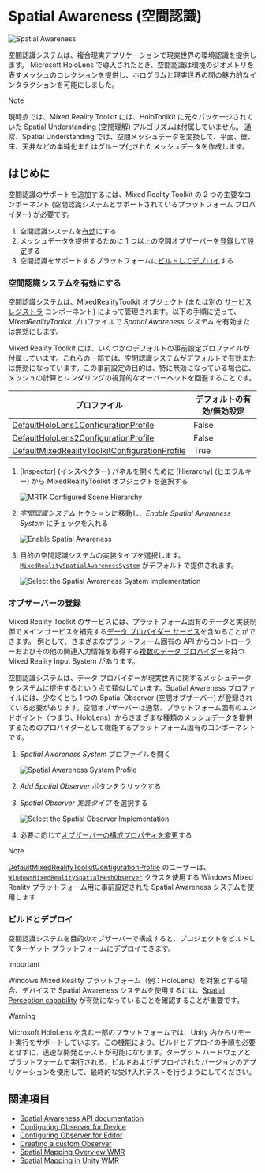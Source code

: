 # Spatial Awareness (空間認識)

![Spatial Awareness](../../Documentation/Images/SpatialAwareness/MRTK_SpatialAwareness_Main.png)

空間認識システムは、複合現実アプリケーションで現実世界の環境認識を提供します。 Microsoft HoloLens で導入されたとき、空間認識は環境のジオメトリを表すメッシュのコレクションを提供し、ホログラムと現実世界の間の魅力的なインタラクションを可能にしました。

> [!NOTE]
> 現時点では、Mixed Reality Toolkit には、HoloToolkit に元々パッケージされていた Spatial Understanding (空間理解) アルゴリズムは付属していません。 通常、Spatial Understanding では、空間メッシュデータを変換して、平面、壁、床、天井などの単純化またはグループ化されたメッシュデータを作成します。

## はじめに

空間認識のサポートを追加するには、Mixed Reality Toolkit の 2 つの主要なコンポーネント (空間認識システムとサポートされているプラットフォーム プロバイダー) が必要です。

1. 空間認識システムを[有効](#空間認識システムを有効にする)にする
2. メッシュデータを提供するために 1 つ以上の空間オブザーバーを[登録](#オブザーバーの登録)して[設定](ConfiguringSpatialAwarenessMeshObserver.md)する
3. 空間認識をサポートするプラットフォームに[ビルドしてデプロイ](#ビルドとデプロイ)する

### 空間認識システムを有効にする

空間認識システムは、MixedRealityToolkit オブジェクト (または別の [サービス レジストラ](xref:Microsoft.MixedReality.Toolkit.IMixedRealityServiceRegistrar) コンポーネント) によって管理されます。以下の手順に従って、*MixedRealityToolkit* プロファイルで *Spatial Awareness システム* を有効または無効にします。

Mixed Reality Toolkit には、いくつかのデフォルトの事前設定プロファイルが付属しています。これらの一部では、空間認識システムがデフォルトで有効または無効になっています。この事前設定の目的は、特に無効になっている場合に、メッシュの計算とレンダリングの視覚的なオーバーヘッドを回避することです。

| プロファイル | デフォルトの有効/無効設定 |
| --- | --- |
| [DefaultHoloLens1ConfigurationProfile](https://github.com/microsoft/MixedRealityToolkit-Unity/blob/mrtk_development/Assets/MixedRealityToolkit.SDK/Profiles/HoloLens1/DefaultHoloLens1ConfigurationProfile.asset) | False |
| [DefaultHoloLens2ConfigurationProfile](https://github.com/microsoft/MixedRealityToolkit-Unity/blob/mrtk_development/Assets/MixedRealityToolkit.SDK/Profiles/HoloLens2/DefaultHoloLens2ConfigurationProfile.asset) | False |
| [DefaultMixedRealityToolkitConfigurationProfile](https://github.com/microsoft/MixedRealityToolkit-Unity/blob/mrtk_development/Assets/MixedRealityToolkit.SDK/Profiles/DefaultMixedRealityToolkitConfigurationProfile.asset) | True |

1. [Inspector] (インスペクター) パネルを開くために [Hierarchy] (ヒエラルキー) から MixedRealityToolkit オブジェクトを選択する

    ![MRTK Configured Scene Hierarchy](../../Documentation/Images/MRTK_ConfiguredHierarchy.png)

1. *空間認識システム* セクションに移動し、*Enable Spatial Awareness System* にチェックを入れる

    ![Enable Spatial Awareness](../../Documentation/Images/SpatialAwareness/MRTKConfig_SpatialAwareness.png)

1. 目的の空間認識システムの実装タイプを選択します。 [`MixedRealitySpatialAwarenessSystem`](xref:Microsoft.MixedReality.Toolkit.SpatialAwareness.MixedRealitySpatialAwarenessSystem) がデフォルトで提供されます。

    ![Select the Spatial Awareness System Implementation](../../Documentation/Images/SpatialAwareness/SpatialAwarenessSelectSystemType.png)

### オブザーバーの登録

Mixed Reality Toolkit のサービスには、プラットフォーム固有のデータと実装制御でメイン サービスを補完する[データ プロバイダー サービス](../Architecture/SystemsExtensionsProviders.md)を含めることができます。 例として、さまざまなプラットフォーム固有の API からコントローラーおよびその他の関連入力情報を取得する[複数のデータ プロバイダー](../Input/InputProviders.md)を持つ Mixed Reality Input System があります。

空間認識システムは、データ プロバイダーが現実世界に関するメッシュデータをシステムに提供するという点で類似しています。Spatial Awareness プロファイルには、少なくとも 1 つの Spatial Observer (空間オブザーバー) が登録されている必要があります。空間オブザーバーは通常、プラットフォーム固有のエンドポイント（つまり、HoloLens）からさまざまな種類のメッシュデータを提供するためのプロバイダーとして機能するプラットフォーム固有のコンポーネントです。

1. *Spatial Awareness System* プロファイルを開く

    ![Spatial Awareness System Profile](../../Documentation/Images/SpatialAwareness/SpatialAwarenessProfile.png)

1. *Add Spatial Observer* ボタンをクリックする
1. *Spatial Observer 実装タイプ* を選択する

    ![Select the Spatial Observer Implementation](../../Documentation/Images/SpatialAwareness/SpatialAwarenessSelectObserver.png)

1. 必要に応じて[オブザーバーの構成プロパティを変更](ConfiguringSpatialAwarenessMeshObserver.md)する

> [!NOTE]
> [DefaultMixedRealityToolkitConfigurationProfile](https://github.com/microsoft/MixedRealityToolkit-Unity/blob/mrtk_development/Assets/MixedRealityToolkit.SDK/Profiles/DefaultMixedRealityToolkitConfigurationProfile.asset) のユーザーは、[`WindowsMixedRealitySpatialMeshObserver`](xref:Microsoft.MixedReality.Toolkit.WindowsMixedReality.SpatialAwareness.WindowsMixedRealitySpatialMeshObserver) クラスを使用する Windows Mixed Reality プラットフォーム用に事前設定された Spatial Awareness システムを使用します

### ビルドとデプロイ

空間認識システムを目的のオブザーバーで構成すると、プロジェクトをビルドしてターゲット プラットフォームにデプロイできます。

> [!IMPORTANT]
> Windows Mixed Reality プラットフォーム（例：HoloLens）を対象とする場合、デバイスで Spatial Awareness システムを使用するには、[Spatial Perception capability](https://docs.microsoft.com/en-us/windows/mixed-reality/spatial-mapping-in-unity) が有効になっていることを確認することが重要です。

> [!WARNING]
> Microsoft HoloLens を含む一部のプラットフォームでは、Unity 内からリモート実行をサポートしています。この機能により、ビルドとデプロイの手順を必要とせずに、迅速な開発とテストが可能になります。ターゲット ハードウェアとプラットフォームで実行される、ビルドおよびデプロイされたバージョンのアプリケーションを使用して、最終的な受け入れテストを行うようにしてください。

## 関連項目

- [Spatial Awareness API documentation](xref:Microsoft.MixedReality.Toolkit.SpatialAwareness)
- [Configuring Observer for Device](ConfiguringSpatialAwarenessMeshObserver.md)
- [Configuring Observer for Editor](SpatialObjectMeshObserver.md)
- [Creating a custom Observer](CreateDataProvider.md)
- [Spatial Mapping Overview WMR](https://docs.microsoft.com/en-us/windows/mixed-reality/spatial-mapping)
- [Spatial Mapping in Unity WMR](https://docs.microsoft.com/en-us/windows/mixed-reality/spatial-mapping-in-unity)